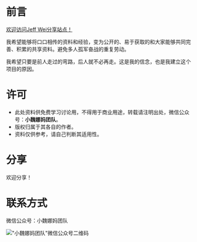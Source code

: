 # 前言

[欢迎访问Jeff Wei分享站点！](https://onhalfway.github.io/weijiacheng)

我希望能够将口口相传的资料和经验，变为公开的、易于获取的和大家能够共同完善、积累的共享资料。避免多人孤军奋战的重复劳动。

我希望只要是前人走过的弯路，后人就不必再走。这是我的信念，也是我建立这个项目的原因。

# 许可

* 此处资料供免费学习讨论用，不得用于商业用途，转载请注明出处，微信公众号：**小魏娜妈团队**。
* 版权归属于其各自的作者。
* 资料仅供参考，请自己判断其适用性。

# 分享

欢迎分享！

# 联系方式

微信公众号：小魏娜妈团队

!["小魏娜妈团队"微信公众号二维码](/weijiacheng/img/wechat-qr-code.jpg)